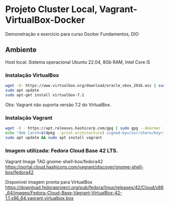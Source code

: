 # Projeto Cluster Local, Vagrant-VirtualBox-Docker

Demonstração e exercício para curso Docker Fundamentos, DIO

## Ambiente
Host local: Sistema operacional Ubuntu 22.04, 8Gb RAM, Intel Core i5

### Instalação VirtualBox
```bash
wget -O- https://www.virtualbox.org/download/oracle_vbox_2016.asc | sudo gpg --yes --output /usr/share/keyrings/oracle-virtualbox-2016.gpg --dearmor
sudo apt update
sudo apt-get install virtualbox-7.1
```
Obs: Vagrant não suporta versão 7.2 do VirtualBox.

### Instalação Vagrant
```bash
wget -O - https://apt.releases.hashicorp.com/gpg | sudo gpg --dearmor -o /usr/share/keyrings/hashicorp-archive-keyring.gpg
echo "deb [arch=$(dpkg --print-architecture) signed-by=/usr/share/keyrings/hashicorp-archive-keyring.gpg] https://apt.releases.hashicorp.com $(grep -oP '(?<=UBUNTU_CODENAME=).*' /etc/os-release || lsb_release -cs) main" | sudo tee /etc/apt/sources.list.d/hashicorp.list
sudo apt update && sudo apt install vagrant
```
### Imagem utilizada: Fedora Cloud Base 42 LTS.
Vagrant Image TAG gnome-shell-box/fedora42
https://portal.cloud.hashicorp.com/vagrant/discover/gnome-shell-box/fedora42

Disponível imagem pronta para VirtualBox
https://download.fedoraproject.org/pub/fedora/linux/releases/42/Cloud/x86_64/images/Fedora-Cloud-Base-Vagrant-VirtualBox-42-1.1.x86_64.vagrant.virtualbox.box
